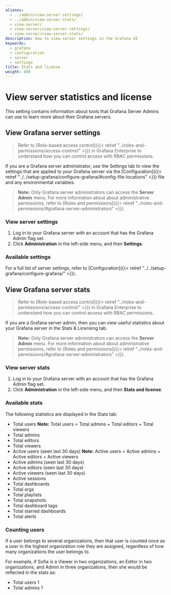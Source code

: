 ```yaml
---
aliases:
  - ../admin/view-server-settings/
  - ../admin/view-server-stats/
  - view-server/
  - view-server/view-server-settings/
  - view-server/view-server-stats/
description: How to view server settings in the Grafana UI
keywords:
  - grafana
  - configuration
  - server
  - settings
title: Stats and license
weight: 400
---
```


# View server statistics and license

This setting contains information about tools that Grafana Server Admins can use to learn more about their Grafana servers.

## View Grafana server settings

> Refer to [Role-based access control]({{< relref "../roles-and-permissions/access-control/" >}}) in Grafana Enterprise to understand how you can control access with RBAC permissions.

If you are a Grafana server administrator, use the Settings tab to view the settings that are applied to your Grafana server via the [Configuration]({{< relref "../../setup-grafana/configure-grafana/#config-file-locations" >}}) file and any environmental variables.

> **Note:** Only Grafana server administrators can access the **Server Admin** menu. For more information about about administrative permissions, refer to [Roles and permissions]({{< relref "../roles-and-permissions/#grafana-server-administrators" >}}).

### View server settings

1. Log in to your Grafana server with an account that has the Grafana Admin flag set.
1. Click **Administration** in the left-side menu, and then **Settings**.

### Available settings

For a full list of server settings, refer to [Configuration]({{< relref "../../setup-grafana/configure-grafana/" >}}).

## View Grafana server stats

> Refer to [Role-based access control]({{< relref "../roles-and-permissions/access-control/" >}}) in Grafana Enterprise to understand how you can control access with RBAC permissions.

If you are a Grafana server admin, then you can view useful statistics about your Grafana server in the Stats & Licensing tab.

> **Note:** Only Grafana server administrators can access the **Server Admin** menu. For more information about about administrative permissions, refer to [Roles and permissions]({{< relref "../roles-and-permissions/#grafana-server-administrators" >}}).

### View server stats

1. Log in to your Grafana server with an account that has the Grafana Admin flag set.
1. Click **Administration** in the left-side menu, and then **Stats and license**.

### Available stats

The following statistics are displayed in the Stats tab:

- Total users
  **Note:** Total users = Total admins + Total editors + Total viewers
- Total admins
- Total editors
- Total viewers
- Active users (seen last 30 days)
  **Note:** Active users = Active admins + Active editors + Active viewers
- Active admins (seen last 30 days)
- Active editors (seen last 30 days)
- Active viewers (seen last 30 days)
- Active sessions
- Total dashboards
- Total orgs
- Total playlists
- Total snapshots
- Total dashboard tags
- Total starred dashboards
- Total alerts

### Counting users

If a user belongs to several organizations, then that user is counted once as a user in the highest organization role they are assigned, regardless of how many organizations the user belongs to.

For example, if Sofia is a Viewer in two organizations, an Editor in two organizations, and Admin in three organizations, then she would be reflected in the stats as:

- Total users 1
- Total admins 1

